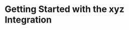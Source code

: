[title]: # (Getting Started)
[tags]: # (introduction)
[priority]: # (1)
[display]: # (none)
# Getting Started with the xyz Integration

<!-- Enter information about what's covered in the getting started section. Guidance on order of topics to be completed, based on a mini-toc. -->
